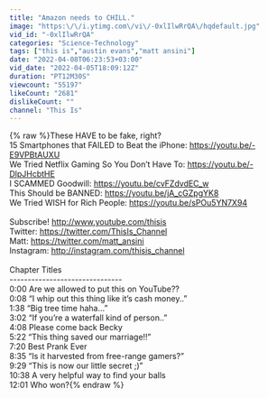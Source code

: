 ```yaml
---
title: "Amazon needs to CHILL."
image: "https:\/\/i.ytimg.com\/vi\/-0xlIlwRrQA\/hqdefault.jpg"
vid_id: "-0xlIlwRrQA"
categories: "Science-Technology"
tags: ["this is","austin evans","matt ansini"]
date: "2022-04-08T06:23:53+03:00"
vid_date: "2022-04-05T18:09:12Z"
duration: "PT12M30S"
viewcount: "55197"
likeCount: "2681"
dislikeCount: ""
channel: "This Is"
---
```

{% raw %}These HAVE to be fake, right?<br />15 Smartphones that FAILED to Beat the iPhone: <a rel="nofollow" target="blank" href="https://youtu.be/-E9VPBtAUXU">https://youtu.be/-E9VPBtAUXU</a><br />We Tried Netflix Gaming So You Don’t Have To: <a rel="nofollow" target="blank" href="https://youtu.be/-DlpJHcbtHE">https://youtu.be/-DlpJHcbtHE</a><br />I SCAMMED Goodwill: <a rel="nofollow" target="blank" href="https://youtu.be/cvFZdvdEC_w">https://youtu.be/cvFZdvdEC_w</a><br />This Should be BANNED: <a rel="nofollow" target="blank" href="https://youtu.be/jA_cGZpgYK8">https://youtu.be/jA_cGZpgYK8</a><br />We Tried WISH for Rich People: <a rel="nofollow" target="blank" href="https://youtu.be/sPOu5YN7X94">https://youtu.be/sPOu5YN7X94</a><br /><br />Subscribe! <a rel="nofollow" target="blank" href="http://www.youtube.com/thisis">http://www.youtube.com/thisis</a><br />Twitter: <a rel="nofollow" target="blank" href="https://twitter.com/ThisIs_Channel">https://twitter.com/ThisIs_Channel</a><br />Matt: <a rel="nofollow" target="blank" href="https://twitter.com/matt_ansini">https://twitter.com/matt_ansini</a><br />Instagram: <a rel="nofollow" target="blank" href="http://instagram.com/thisis_channel">http://instagram.com/thisis_channel</a><br /><br />Chapter Titles<br />-------------------------------<br />0:00 Are we allowed to put this on YouTube??<br />0:08 “I whip out this thing like it’s cash money..”<br />1:38 “Big tree time haha…”<br />3:02 “If you’re a waterfall kind of person..”<br />4:08 Please come back Becky<br />5:22 “This thing saved our marriage!!”<br />7:20 Best Prank Ever<br />8:35 “Is it harvested from free-range gamers?”<br />9:29 “This is now our little secret ;)”<br />10:38 A very helpful way to find your balls<br />12:01 Who won?{% endraw %}
